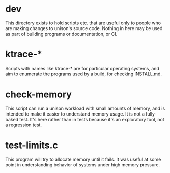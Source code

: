 # dev

This directory exists to hold scripts etc. that are useful only to
people who are making changes to unison's source code.  Nothing in
here may be used as part of building programs or documentation, or CI.

#  ktrace-*

Scripts with names like ktrace-* are for particular operating systems,
and aim to enumerate the programs used by a build, for checking
INSTALL.md.

# check-memory

This script can run a unison workload with small amounts of memory,
and is intended to make it easier to understand memory usage.  It is
not a fully-baked test.  It's here rather than in tests because it's
an exploratory tool, not a regression test.

# test-limits.c

This program will try to allocate memory until it fails.  It was
useful at some point in understanding behavior of systems under high
memory pressure.
